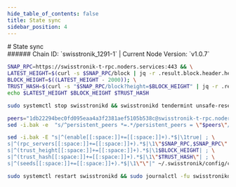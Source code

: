 ```yaml
---
hide_table_of_contents: false
title: State sync
sidebar_position: 4
---
```


<div class="h1-with-icon icon-swisstronik">
# State sync
</div>
###### Chain ID: `swisstronik_1291-1` | Current Node Version: `v1.0.7`

```bash
SNAP_RPC=https://swisstronik-t-rpc.noders.services:443 && \
LATEST_HEIGHT=$(curl -s $SNAP_RPC/block | jq -r .result.block.header.height); \
BLOCK_HEIGHT=$((LATEST_HEIGHT - 2000)); \
TRUST_HASH=$(curl -s "$SNAP_RPC/block?height=$BLOCK_HEIGHT" | jq -r .result.block_id.hash) && \
echo $LATEST_HEIGHT $BLOCK_HEIGHT $TRUST_HASH
```
```bash
sudo systemctl stop swisstronikd && swisstronikd tendermint unsafe-reset-all --home ~/.swisstronik --keep-addr-book
```
```bash
peers="1db22294bec0fd095eaa4a3f2381aef5105b538c@swisstronik-t-rpc.noders.services:26656"
sed -i.bak -e  "s/^persistent_peers *=.*/persistent_peers = \"$peers\"/" ~/.swisstronik/config/config.toml
```
```bash
sed -i.bak -E "s|^(enable[[:space:]]+=[[:space:]]+).*$|\1true| ; \
s|^(rpc_servers[[:space:]]+=[[:space:]]+).*$|\1\"$SNAP_RPC,$SNAP_RPC\"| ; \
s|^(trust_height[[:space:]]+=[[:space:]]+).*$|\1$BLOCK_HEIGHT| ; \
s|^(trust_hash[[:space:]]+=[[:space:]]+).*$|\1\"$TRUST_HASH\"| ; \
s|^(seeds[[:space:]]+=[[:space:]]+).*$|\1\"\"|" ~/.swisstronik/config/config.toml
```
```bash
sudo systemctl restart swisstronikd && sudo journalctl -fu swisstronikd --no-hostname -o cat
```